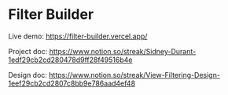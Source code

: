 # Filter Builder

Live demo: https://filter-builder.vercel.app/

Project doc: https://www.notion.so/streak/Sidney-Durant-1edf29cb2cd280478d9ff28f49516b4e

Design doc: https://www.notion.so/streak/View-Filtering-Design-1eef29cb2cd2807c8bb9e786aad4ef48
